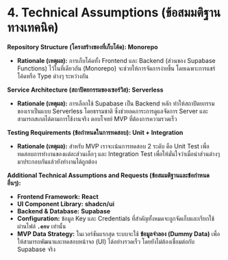 # **4. Technical Assumptions (ข้อสมมติฐานทางเทคนิค)**

**Repository Structure (โครงสร้างของที่เก็บโค้ด): Monorepo**
* **Rationale (เหตุผล):** การเก็บโค้ดทั้ง Frontend และ Backend (ส่วนของ Supabase Functions) ไว้ในที่เดียวกัน (Monorepo) จะช่วยให้การจัดการง่ายขึ้น โดยเฉพาะการแชร์โค้ดหรือ Type ต่างๆ ระหว่างกัน

**Service Architecture (สถาปัตยกรรมของเซอร์วิส): Serverless**
* **Rationale (เหตุผล):** การเลือกใช้ Supabase เป็น Backend หลัก ทำให้สถาปัตยกรรมของเราเป็นแบบ Serverless โดยธรรมชาติ ซึ่งช่วยลดภาระการดูแลจัดการ Server และสามารถสเกลได้ตามการใช้งานจริง ตอบโจทย์ MVP ที่ต้องการความรวดเร็ว

**Testing Requirements (ข้อกำหนดในการทดสอบ): Unit + Integration**
* **Rationale (เหตุผล):** สำหรับ MVP เราจะเน้นการทดสอบ 2 ระดับ คือ Unit Test เพื่อทดสอบการทำงานของแต่ละส่วนเล็กๆ และ Integration Test เพื่อให้มั่นใจว่าเมื่อนำส่วนต่างๆ มาประกอบกันแล้วยังทำงานได้ถูกต้อง

**Additional Technical Assumptions and Requests (ข้อสมมติฐานและข้อกำหนดอื่นๆ):**
* **Frontend Framework:** **React**
* **UI Component Library:** **shadcn/ui**
* **Backend & Database:** **Supabase**
* **Configuration:** ข้อมูล Key และ Credentials ที่สำคัญทั้งหมดจะถูกจัดเก็บและเรียกใช้ผ่านไฟล์ **`.env`** เท่านั้น
* **MVP Data Strategy:** ในเวอร์ชันแรกสุด ระบบจะใช้ **ข้อมูลจำลอง (Dummy Data)** เพื่อให้สามารถพัฒนาและทดสอบหน้าจอ (UI) ได้อย่างรวดเร็ว โดยยังไม่ต้องเชื่อมต่อกับ Supabase จริง
